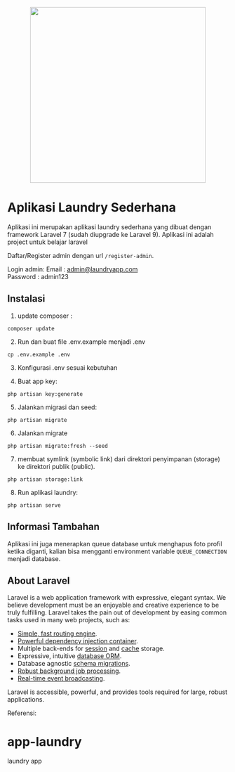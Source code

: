 <p align="center"><img src="https://laravel.com/img/logotype.min.svg" width="400"></p>

# Aplikasi Laundry Sederhana

Aplikasi ini merupakan aplikasi laundry sederhana yang dibuat dengan framework Laravel 7 (sudah diupgrade ke Laravel 9). Aplikasi ini adalah project untuk belajar laravel

Daftar/Register admin dengan url `/register-admin`.

Login admin:
Email    : admin@laundryapp.com   
Password : admin123

## Instalasi

1. update composer :
```
composer update
```

2. Run dan buat file  .env.example menjadi .env
```
cp .env.example .env
```
3. Konfigurasi .env sesuai kebutuhan

4. Buat app key:
```
php artisan key:generate
```
5. Jalankan migrasi dan seed:
```
php artisan migrate
```
6. Jalankan migrate
```
php artisan migrate:fresh --seed
```
7. membuat symlink (symbolic link) dari direktori penyimpanan (storage) ke direktori publik (public).
```
php artisan storage:link 
```
8. Run aplikasi laundry:
```
php artisan serve
```


## Informasi Tambahan

Aplikasi ini juga menerapkan queue database untuk menghapus foto profil ketika diganti, kalian bisa mengganti environment variable `QUEUE_CONNECTION` menjadi database.

## About Laravel

Laravel is a web application framework with expressive, elegant syntax. We believe development must be an enjoyable and creative experience to be truly fulfilling. Laravel takes the pain out of development by easing common tasks used in many web projects, such as:

-   [Simple, fast routing engine](https://laravel.com/docs/routing).
-   [Powerful dependency injection container](https://laravel.com/docs/container).
-   Multiple back-ends for [session](https://laravel.com/docs/session) and [cache](https://laravel.com/docs/cache) storage.
-   Expressive, intuitive [database ORM](https://laravel.com/docs/eloquent).
-   Database agnostic [schema migrations](https://laravel.com/docs/migrations).
-   [Robust background job processing](https://laravel.com/docs/queues).
-   [Real-time event broadcasting](https://laravel.com/docs/broadcasting).

Laravel is accessible, powerful, and provides tools required for large, robust applications.

Referensi:
# app-laundry
laundry app

